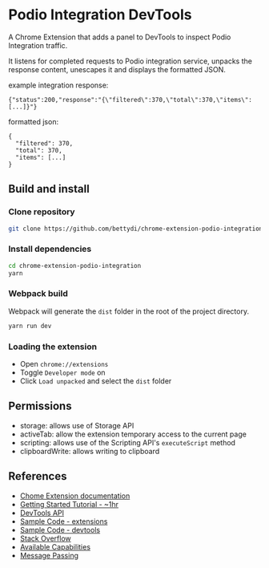 # Podio Integration DevTools
A Chrome Extension that adds a panel to DevTools to inspect Podio Integration traffic. 

It listens for completed requests to Podio integration service, unpacks the response content, unescapes it and displays the formatted JSON. 

example integration response:
```
{"status":200,"response":"{\"filtered\":370,\"total\":370,\"items\":[...]}"}
```

formatted json:
```
{
  "filtered": 370,
  "total": 370,
  "items": [...]
}
```

## Build and install  

### Clone repository

```sh
git clone https://github.com/bettydi/chrome-extension-podio-integration.git
```

### Install dependencies
```sh
cd chrome-extension-podio-integration
yarn
```

### Webpack build 
Webpack will generate the `dist` folder in the root of the project directory. 

```sh
yarn run dev
```

### Loading the extension
- Open `chrome://extensions`
- Toggle  `Developer mode` on 
- Click `Load unpacked` and select the `dist` folder

## Permissions
- storage: allows use of Storage API
- activeTab: allow the extension temporary access to the current page
- scripting: allows use of the Scripting API's `executeScript` method
- clipboardWrite: allows writing to clipboard

## References

- [Chome Extension documentation](https://developer.chrome.com/docs/extensions/reference)
- [Getting Started Tutorial - ~1hr](https://developer.chrome.com/docs/extensions/mv3/getstarted/)
- [DevTools API](https://developer.chrome.com/docs/extensions/mv3/devtools/)
- [Sample Code - extensions](https://github.com/GoogleChrome/chrome-extensions-samples)
- [Sample Code - devtools](https://github.com/GoogleChrome/devtools-samples)
- [Stack Overflow](https://stackoverflow.com/questions/tagged/google-chrome-extension)
- [Available Capabilities](https://developer.chrome.com/docs/extensions/mv3/faq/#capabilities2)
- [Message Passing](https://developer.chrome.com/docs/extensions/mv3/messaging#external)